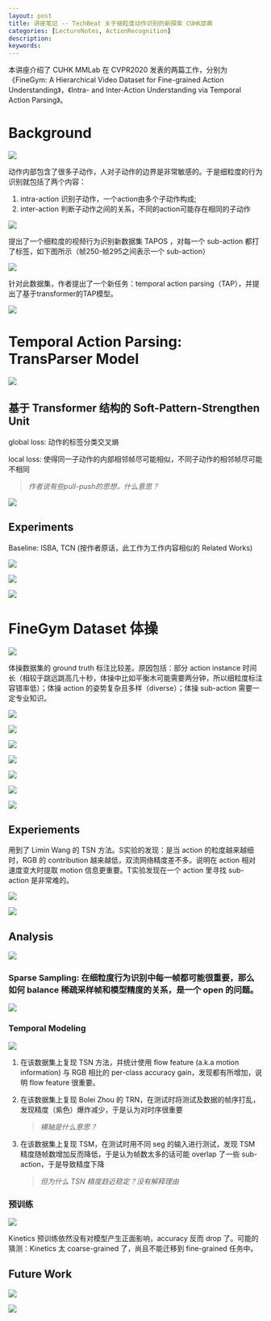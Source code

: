```yaml
---
layout: post
title: 讲座笔记 -- TechBeat 关于细粒度动作识别的新探索 CUHK邵典
categories: [LectureNotes, ActionRecognition]
description: 
keywords: 
---
```


本讲座介绍了 CUHK MMLab 在 CVPR2020 发表的两篇工作，分别为《FineGym: A Hierarchical Video Dataset for Fine-grained Action Understanding》，《Intra- and Inter-Action Understanding via Temporal Action Parsing》。

# Background

![](../images/TechBeat/1.png)

动作内部包含了很多子动作，人对子动作的边界是非常敏感的。于是细粒度的行为识别就包括了两个内容：

1. intra-action 识别子动作，一个action由多个子动作构成;
2. inter-action 判断子动作之间的关系，不同的action可能存在相同的子动作

![](../images/TechBeat/2.png)

提出了一个细粒度的视频行为识别新数据集 TAPOS ，对每一个 sub-action 都打了标签，如下图所示（帧250-帧295之间表示一个 sub-action）

![](../images/TechBeat/3.png)

针对此数据集，作者提出了一个新任务：temporal action parsing（TAP），并提出了基于transformer的TAP模型。

![](../images/TechBeat/4.png)

# Temporal Action Parsing: TransParser Model

![](../images/TechBeat/5.png)

## 基于 Transformer 结构的 Soft-Pattern-Strengthen Unit

global loss: 动作的标签分类交叉熵

local loss: 使得同一子动作的内部相邻帧尽可能相似，不同子动作的相邻帧尽可能不相同

> *作者说有些pull-push的思想，什么意思？*

![](../images/TechBeat/6.png)

## Experiments

Baseline: ISBA, TCN (按作者原话，此工作为工作内容相似的 Related Works)

![](../images/TechBeat/7.png)

![](../images/TechBeat/8.png)

![](../images/TechBeat/9.png)

# FineGym Dataset 体操

![](../images/TechBeat/10.png)

体操数据集的 ground truth 标注比较差。原因包括：部分 action instance 时间长（相较于跳远跳高几十秒，体操中比如平衡木可能需要两分钟，所以细粒度标注容错率低）；体操 action 的姿势复杂且多样（diverse）；体操 sub-action 需要一定专业知识。

![](../images/TechBeat/11.png)

![](../images/TechBeat/12.png)

![](../images/TechBeat/13.png)

![](../images/TechBeat/14.png)

![](../images/TechBeat/16.png)

![](../images/TechBeat/17.png)

![](../images/TechBeat/18.png)

## Experiements 

用到了 Limin Wang 的 TSN 方法。S实验的发现：是当 action 的粒度越来越细时，RGB 的 contribution 越来越低，双流网络精度差不多。说明在 action 相对速度变大时提取 motion 信息更重要。T实验发现在一个 action 里寻找 sub-action 是非常难的。

![](../images/TechBeat/19.png)

![](../images/TechBeat/20.png)

## Analysis

![](../images/TechBeat/21.png)

### Sparse Sampling: 在细粒度行为识别中每一帧都可能很重要，那么如何 balance 稀疏采样帧和模型精度的关系，是一个 open 的问题。

![](../images/TechBeat/22.png)

### Temporal Modeling

![](../images/TechBeat/23.png)

1. 在该数据集上复现 TSN 方法，并统计使用 flow feature (a.k.a motion information) 与 RGB 相比的 per-class accuracy gain，发现都有所增加，说明 flow feature 很重要。

2. 在该数据集上复现 Bolei Zhou 的 TRN，在测试时将测试及数据的帧序打乱，发现精度（紫色）爆炸减少，于是认为对时序很重要

   > *横轴是什么意思？*

3. 在该数据集上复现 TSM，在测试时用不同 seg 的输入进行测试，发现 TSM 精度随帧数增加反而降低，于是认为帧数太多的话可能 overlap 了一些 sub-action，于是导致精度下降

   > *但为什么 TSN 精度趋近稳定？没有解释理由*

### 预训练

![](../images/TechBeat/24.png)

Kinetics 预训练依然没有对模型产生正面影响，accuracy 反而 drop 了。可能的猜测：Kinetics 太 coarse-grained 了，尚且不能迁移到 fine-grained 任务中。 

## Future Work

![](../images/TechBeat/25.png)

![](../images/TechBeat/26.png)

